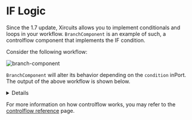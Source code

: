# IF Logic

Since the 1.7 update, Xircuits allows you to implement conditionals and loops in your workflow. `BranchComponent` is an example of such, a controlflow component that implements the IF condition.

Consider the following workflow:

![branch-component](/img/docs/tutorials/branch-components.gif)

`BranchComponent` will alter its behavior depending on the `condition` inPort. The output of the above workflow is shown below.

<details>
    ```
    ======================================
    __   __  ___                _ _
    \ \  \ \/ (_)_ __ ___ _   _(_) |_ ___
    \ \  \  /| | '__/ __| | | | | __/ __|
    / /  /  \| | | | (__| |_| | | |_\__ \
    /_/  /_/\_\_|_|  \___|\__,_|_|\__|___/

    ======================================
    Xircuits is running...


    Executing: Print
    You can chain multiple branches together!

    Executing: Print
    The 2nd branch is True!

    Executing: Print
    Finally, this will be executed once the final branch flow is complete!

    Finished Executing
    ```
</details>

For more information on how controlflow works, you may refer to the [controlflow reference](../../technical-concepts/xircuits-components/branch-and-loop-components) page.